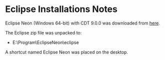 # Eclipse Installations Notes  
Eclipse Neon (Windows 64-bit) with CDT 9.0.0 was downloaded from [here](https://eclipse.org/cdt/downloads.php "here"). 

The Eclipse zip file was unpacked to:  
- E:\Program\EclipseNeon\eclipse  

A shortcut named Eclipse Neon was placed on the desktop.  

